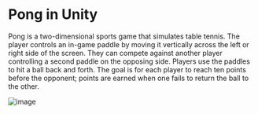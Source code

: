 # Pong in Unity

<p>
Pong is a two-dimensional sports game that simulates table tennis. The player controls an in-game paddle by moving it vertically across the left or right side of the screen. They can compete against another player controlling a second paddle on the opposing side. Players use the paddles to hit a ball back and forth. The goal is for each player to reach ten points before the opponent; points are earned when one fails to return the ball to the other.
</p>

![image](https://user-images.githubusercontent.com/71327414/181004152-046851e1-6ace-4a42-b56c-29fe98c1b6cc.png)
